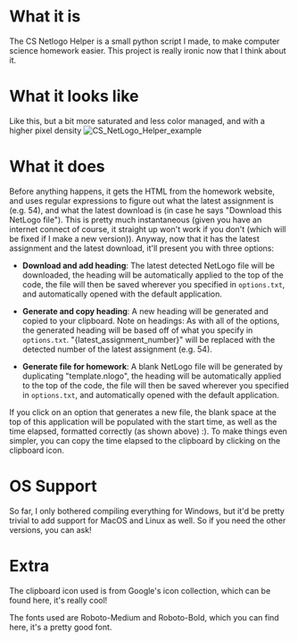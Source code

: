 # What it is
The CS Netlogo Helper is a small python script I made, to make computer science homework easier. This project is really ironic now that I think about it.

# What it looks like
Like this, but a bit more saturated and less color managed, and with a higher pixel density
![CS_NetLogo_Helper_example](https://user-images.githubusercontent.com/70453514/148714990-b182387d-352a-46d0-b494-fa9e01dbe905.png)

# What it does
Before anything happens, it gets the HTML from the homework website, and uses regular expressions to figure out what the latest assignment is (e.g. 54), and what the latest download is (in case he says "Download this NetLogo file"). This is pretty much instantaneous (given you have an internet connect of course, it straight up won't work if you don't (which will be fixed if I make a new version)). Anyway, now that it has the latest assignment and the latest download, it'll present you with three options:

- **Download and add heading**: The latest detected NetLogo file will be downloaded, the heading will be automatically applied to the top of the code, the file will then be saved wherever you specified in `options.txt`, and automatically opened with the default application.

- **Generate and copy heading**: A new heading will be generated and copied to your clipboard. Note on headings: As with all of the options, the generated heading will be based off of what you specify in `options.txt`. "{latest_assignment_number}" will be replaced with the detected number of the latest assignment (e.g. 54).

- **Generate file for homework**: A blank NetLogo file will be generated by duplicating "template.nlogo", the heading will be automatically applied to the top of the code, the file will then be saved wherever you specified in `options.txt`, and automatically opened with the default application.

If you click on an option that generates a new file, the blank space at the top of this application will be populated with the start time, as well as the time elapsed, formatted correctly (as shown above) :). To make things even simpler, you can copy the time elapsed to the clipboard by clicking on the clipboard icon.

# OS Support
So far, I only bothered compiling everything for Windows, but it'd be pretty trivial to add support for MacOS and Linux as well. So if you need the other versions, you can ask!

# Extra
The clipboard icon used is from Google's icon collection, which can be found here, it's really cool!

The fonts used are Roboto-Medium and Roboto-Bold, which you can find here, it's a pretty good font.
